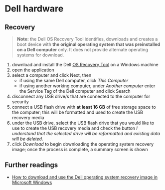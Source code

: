 # Dell hardware

## Recovery

> **Note:** the Dell OS Recovery Tool identifies, downloads and creates a boot device with **the original operating system that was preinstalled on a Dell computer** only. It does not provide alternate operating systems for download.

1. download and install the Dell [OS Recovery Tool] on a Windows machine
1. open the application
1. select a computer and click Next, then
   - if using the same Dell computer, click _This Computer_
   - if using another working computer, under _Another computer_ enter the Service Tag of the Dell computer and click Search
1. disconnect any USB drive/s that are connected to the computer for security
1. connect a USB flash drive with **at least 16 GB** of free storage space to the computer; this will be formatted and used to create the USB recovery media
1. under the USB drive, select the USB flash drive that you would like to use to create the USB recovery media and check the button _I understand that the selected drive will be reformatted and existing data will be deleted._
1. click _Download_ to begin downloading the operating system recovery image; once the process is complete, a summary screen is shown

[os recovery tool]: https://www.dell.com/support/home/en-us/drivers/osiso/

## Further readings

- [How to download and use the Dell operating system recovery image in Microsoft Windows]

[how to download and use the dell operating system recovery image in microsoft windows]: https://www.dell.com/support/kbdoc/en-us/000123667/how-to-download-and-use-the-dell-os-recovery-image-in-microsoft-windows

